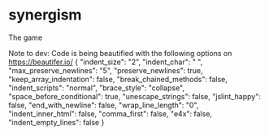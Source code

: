 # synergism
The game

Note to dev:
Code is being beautified with the following options on https://beautifer.io/
{
  "indent_size": "2",
  "indent_char": " ",
  "max_preserve_newlines": "5",
  "preserve_newlines": true,
  "keep_array_indentation": false,
  "break_chained_methods": false,
  "indent_scripts": "normal",
  "brace_style": "collapse",
  "space_before_conditional": true,
  "unescape_strings": false,
  "jslint_happy": false,
  "end_with_newline": false,
  "wrap_line_length": "0",
  "indent_inner_html": false,
  "comma_first": false,
  "e4x": false,
  "indent_empty_lines": false
}